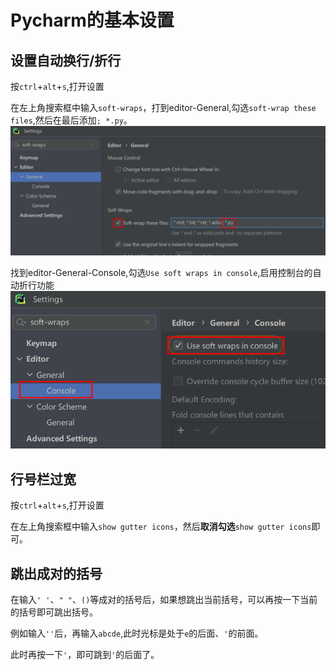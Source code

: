 # Pycharm的基本设置


## 设置自动换行/折行
按`ctrl`+`alt`+`s`,打开设置

在左上角搜索框中输入`soft-wraps`，打到editor-General,勾选`soft-wrap these files`,然后在最后添加`; *.py`。
![](pycharm-softwrap.png)  

找到editor-General-Console,勾选`Use soft wraps in console`,启用控制台的自动折行功能
![](pycharm-softwrap2.png)  

## 行号栏过宽

按`ctrl`+`alt`+`s`,打开设置

在左上角搜索框中输入`show gutter icons`，然后**取消勾选**`show gutter icons`即可。

## 跳出成对的括号

在输入`' '`、`" "`、`()`等成对的括号后，如果想跳出当前括号，可以再按一下当前的括号即可跳出括号。

例如输入`''`后，再输入`abcde`,此时光标是处于`e`的后面、`'`的前面。

此时再按一下`'`，即可跳到`'`的后面了。



